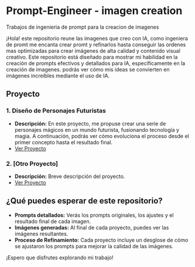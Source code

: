 # Prompt-Engineer - imagen creation
Trabajos de ingenieria de prompt para la creacion de imagenes

¡Hola! este repositorio reune las imagenes que creo con IA, como ingeniera de promt me encanta crear promt y refinarlos hasta conseguir las ordenes mas optimizadas para crear imágenes de alta calidad y contenido visual creativo. Este repositorio está diseñado para mostrar mi habilidad en la creación de prompts efectivos y detallados para IA, específicamente en la creación de imagenes. podrás ver cómo mis ideas se convierten en imágenes increíbles mediante el uso de IA.

## Proyecto

### 1. Diseño de Personajes Futuristas
- **Descripción:** En este proyecto, me propuse crear una serie de personajes mágicos en un mundo futurista, fusionando tecnología y magia. A continuación, podrás ver cómo evoluciona el proceso desde el primer concepto hasta el resultado final.
- [Ver Proyecto]([[[prompts/project_1/])

### 2. [Otro Proyecto]
- **Descripción:** Breve descripción del proyecto.
- [Ver Proyecto](prompts/project_2/)

## ¿Qué puedes esperar de este repositorio?

- **Prompts detallados:** Verás los prompts originales, los ajustes y el resultado final de cada imagen.
- **Imágenes generadas:** Al final de cada proyecto, puedes ver las imágenes resultantes.
- **Proceso de Refinamiento:** Cada proyecto incluye un desglose de cómo se ajustaron los prompts para mejorar la calidad de las imágenes.

¡Espero que disfrutes explorando mi trabajo!
